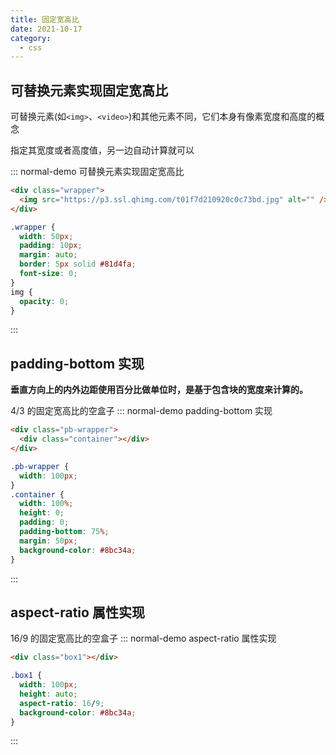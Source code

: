 ```yaml
---
title: 固定宽高比
date: 2021-10-17
category:
  - css
---
```


## 可替换元素实现固定宽高比

可替换元素(如`<img>`、`<video>`)和其他元素不同，它们本身有像素宽度和高度的概念

指定其宽度或者高度值，另一边自动计算就可以

::: normal-demo 可替换元素实现固定宽高比

```html
<div class="wrapper">
  <img src="https://p3.ssl.qhimg.com/t01f7d210920c0c73bd.jpg" alt="" />
</div>
```

```css
.wrapper {
  width: 50px;
  padding: 10px;
  margin: auto;
  border: 5px solid #81d4fa;
  font-size: 0;
}
img {
  opacity: 0;
}
```

:::

## padding-bottom 实现

**垂直方向上的内外边距使用百分比做单位时，是基于包含块的宽度来计算的。**

4/3 的固定宽高比的空盒子
::: normal-demo padding-bottom 实现

```html
<div class="pb-wrapper">
  <div class="container"></div>
</div>
```

```css
.pb-wrapper {
  width: 100px;
}
.container {
  width: 100%;
  height: 0;
  padding: 0;
  padding-bottom: 75%;
  margin: 50px;
  background-color: #8bc34a;
}
```

:::

## aspect-ratio 属性实现

16/9 的固定宽高比的空盒子
::: normal-demo aspect-ratio 属性实现

```html
<div class="box1"></div>
```

```css
.box1 {
  width: 100px;
  height: auto;
  aspect-ratio: 16/9;
  background-color: #8bc34a;
}
```

:::
